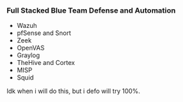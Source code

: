 ### Full Stacked Blue Team Defense and Automation 

- Wazuh
- pfSense and Snort
- Zeek
- OpenVAS
- Graylog
- TheHive and Cortex
- MISP
- Squid

Idk when i will do this, but i defo will try 100%.
